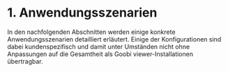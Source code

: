 # 1. Anwendungsszenarien

In den nachfolgenden Abschnitten werden einige konkrete Anwendungsszenarien detailliert erläutert. Einige der Konfigurationen sind dabei kundenspezifisch und damit unter Umständen nicht ohne Anpassungen auf die Gesamtheit als Goobi viewer-Installationen übertragbar.

